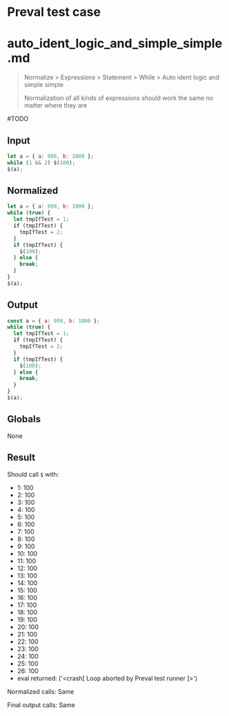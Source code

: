 # Preval test case

# auto_ident_logic_and_simple_simple.md

> Normalize > Expressions > Statement > While > Auto ident logic and simple simple
>
> Normalization of all kinds of expressions should work the same no matter where they are

#TODO

## Input

`````js filename=intro
let a = { a: 999, b: 1000 };
while (1 && 2) $(100);
$(a);
`````

## Normalized

`````js filename=intro
let a = { a: 999, b: 1000 };
while (true) {
  let tmpIfTest = 1;
  if (tmpIfTest) {
    tmpIfTest = 2;
  }
  if (tmpIfTest) {
    $(100);
  } else {
    break;
  }
}
$(a);
`````

## Output

`````js filename=intro
const a = { a: 999, b: 1000 };
while (true) {
  let tmpIfTest = 1;
  if (tmpIfTest) {
    tmpIfTest = 2;
  }
  if (tmpIfTest) {
    $(100);
  } else {
    break;
  }
}
$(a);
`````

## Globals

None

## Result

Should call `$` with:
 - 1: 100
 - 2: 100
 - 3: 100
 - 4: 100
 - 5: 100
 - 6: 100
 - 7: 100
 - 8: 100
 - 9: 100
 - 10: 100
 - 11: 100
 - 12: 100
 - 13: 100
 - 14: 100
 - 15: 100
 - 16: 100
 - 17: 100
 - 18: 100
 - 19: 100
 - 20: 100
 - 21: 100
 - 22: 100
 - 23: 100
 - 24: 100
 - 25: 100
 - 26: 100
 - eval returned: ('<crash[ Loop aborted by Preval test runner ]>')

Normalized calls: Same

Final output calls: Same
